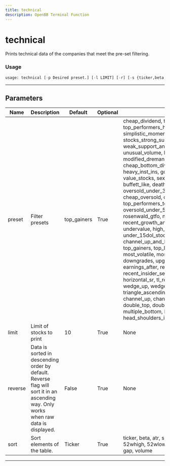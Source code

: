 ```yaml
---
title: technical
description: OpenBB Terminal Function
---
```


# technical

Prints technical data of the companies that meet the pre-set filtering.

### Usage

```python
usage: technical [-p Desired preset.] [-l LIMIT] [-r] [-s {ticker,beta,atr,sma20,sma50,sma200,52whigh,52wlow,rsi,price,change,fromopen,gap,volume}]
```

---

## Parameters

| Name | Description | Default | Optional | Choices |
| ---- | ----------- | ------- | -------- | ------- |
| preset | Filter presets | top_gainers | True | cheap_dividend, top_performers_all, top_performers_healthcare, potential_reversals, simplistic_momentum_scanner_under_7dol, stocks_strong_support_levels, weak_support_and_top_performers, unusual_volume, bull_runs_over_10pct, modified_dreman, template, cheap_bottom_dividend, break_out_stocks, heavy_inst_ins, golden_cross, growth_stocks, value_stocks, sexy_year, 5pct_above_low, buffett_like, death_cross, golden_cross_penny, oversold_under_3dol, short_squeeze_scan, cheap_oversold, continued_momentum_scan, top_performers_tech, analyst_strong_buy, oversold_under_5dol, modified_neff, oversold, rosenwald_gtfo, news_scanner, recent_growth_and_support, rosenwald, undervalue, high_vol_and_low_debt, under_15dol_stocks, channel_up_and_low_debt_and_sma_50and200, top_gainers, top_losers, new_high, new_low, most_volatile, most_active, overbought, downgrades, upgrades, earnings_before, earnings_after, recent_insider_buying, recent_insider_selling, major_news, horizontal_sr, tl_resistance, tl_support, wedge_up, wedge_down, wedge, triangle_ascending, triangle_descending, channel_up, channel_down, channel, double_top, double_bottom, multiple_top, multiple_bottom, head_shoulders, head_shoulders_inverse |
| limit | Limit of stocks to print | 10 | True | None |
| reverse | Data is sorted in descending order by default. Reverse flag will sort it in an ascending way. Only works when raw data is displayed. | False | True | None |
| sort | Sort elements of the table. | Ticker | True | ticker, beta, atr, sma20, sma50, sma200, 52whigh, 52wlow, rsi, price, change, fromopen, gap, volume |
---

